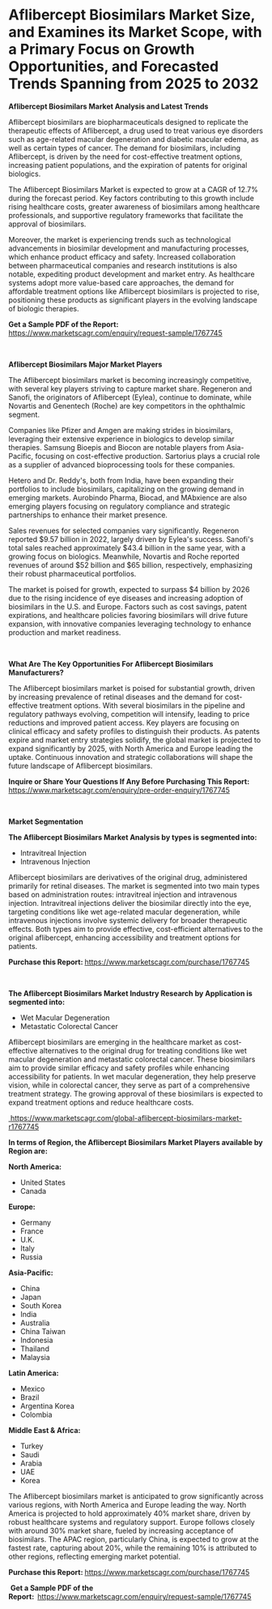 <p><h1>Aflibercept Biosimilars Market Size, and Examines its Market Scope, with a Primary Focus on Growth Opportunities, and Forecasted Trends Spanning from 2025 to 2032</h1></p><p><strong>Aflibercept Biosimilars Market Analysis and Latest Trends</strong></p>
<p><p>Aflibercept biosimilars are biopharmaceuticals designed to replicate the therapeutic effects of Aflibercept, a drug used to treat various eye disorders such as age-related macular degeneration and diabetic macular edema, as well as certain types of cancer. The demand for biosimilars, including Aflibercept, is driven by the need for cost-effective treatment options, increasing patient populations, and the expiration of patents for original biologics.</p><p>The Aflibercept Biosimilars Market is expected to grow at a CAGR of 12.7% during the forecast period. Key factors contributing to this growth include rising healthcare costs, greater awareness of biosimilars among healthcare professionals, and supportive regulatory frameworks that facilitate the approval of biosimilars. </p><p>Moreover, the market is experiencing trends such as technological advancements in biosimilar development and manufacturing processes, which enhance product efficacy and safety. Increased collaboration between pharmaceutical companies and research institutions is also notable, expediting product development and market entry. As healthcare systems adopt more value-based care approaches, the demand for affordable treatment options like Aflibercept biosimilars is projected to rise, positioning these products as significant players in the evolving landscape of biologic therapies.</p></p>
<p><strong>Get a Sample PDF of the Report:&nbsp;</strong> <a href="https://www.marketscagr.com/enquiry/request-sample/1767745?utm_campaign=3353&utm_medium=2&utm_source=Github&utm_content=ia&utm_term=19042025&utm_id=aflibercept-biosimilars">https://www.marketscagr.com/enquiry/request-sample/1767745</a></p>
<p>&nbsp;</p>
<p><strong>Aflibercept Biosimilars Major Market Players</strong></p>
<p><p>The Aflibercept biosimilars market is becoming increasingly competitive, with several key players striving to capture market share. Regeneron and Sanofi, the originators of Aflibercept (Eylea), continue to dominate, while Novartis and Genentech (Roche) are key competitors in the ophthalmic segment. </p><p>Companies like Pfizer and Amgen are making strides in biosimilars, leveraging their extensive experience in biologics to develop similar therapies. Samsung Bioepis and Biocon are notable players from Asia-Pacific, focusing on cost-effective production. Sartorius plays a crucial role as a supplier of advanced bioprocessing tools for these companies.</p><p>Hetero and Dr. Reddy's, both from India, have been expanding their portfolios to include biosimilars, capitalizing on the growing demand in emerging markets. Aurobindo Pharma, Biocad, and MAbxience are also emerging players focusing on regulatory compliance and strategic partnerships to enhance their market presence. </p><p>Sales revenues for selected companies vary significantly. Regeneron reported $9.57 billion in 2022, largely driven by Eylea's success. Sanofi's total sales reached approximately $43.4 billion in the same year, with a growing focus on biologics. Meanwhile, Novartis and Roche reported revenues of around $52 billion and $65 billion, respectively, emphasizing their robust pharmaceutical portfolios.</p><p>The market is poised for growth, expected to surpass $4 billion by 2026 due to the rising incidence of eye diseases and increasing adoption of biosimilars in the U.S. and Europe. Factors such as cost savings, patent expirations, and healthcare policies favoring biosimilars will drive future expansion, with innovative companies leveraging technology to enhance production and market readiness.</p></p>
<p>&nbsp;</p>
<p><strong>What Are The Key Opportunities For Aflibercept Biosimilars Manufacturers?</strong></p>
<p><p>The Aflibercept biosimilars market is poised for substantial growth, driven by increasing prevalence of retinal diseases and the demand for cost-effective treatment options. With several biosimilars in the pipeline and regulatory pathways evolving, competition will intensify, leading to price reductions and improved patient access. Key players are focusing on clinical efficacy and safety profiles to distinguish their products. As patents expire and market entry strategies solidify, the global market is projected to expand significantly by 2025, with North America and Europe leading the uptake. Continuous innovation and strategic collaborations will shape the future landscape of Aflibercept biosimilars.</p></p>
<p><strong>Inquire or Share Your Questions If Any Before Purchasing This Report:</strong> <a href="https://www.marketscagr.com/enquiry/pre-order-enquiry/1767745?utm_campaign=3353&utm_medium=2&utm_source=Github&utm_content=ia&utm_term=19042025&utm_id=aflibercept-biosimilars">https://www.marketscagr.com/enquiry/pre-order-enquiry/1767745</a></p>
<p>&nbsp;</p>
<p><strong>Market Segmentation</strong></p>
<p><strong>The Aflibercept Biosimilars Market Analysis by types is segmented into:</strong></p>
<p><ul><li>Intravitreal Injection</li><li>Intravenous Injection</li></ul></p>
<p><p>Aflibercept biosimilars are derivatives of the original drug, administered primarily for retinal diseases. The market is segmented into two main types based on administration routes: intravitreal injection and intravenous injection. Intravitreal injections deliver the biosimilar directly into the eye, targeting conditions like wet age-related macular degeneration, while intravenous injections involve systemic delivery for broader therapeutic effects. Both types aim to provide effective, cost-efficient alternatives to the original aflibercept, enhancing accessibility and treatment options for patients.</p></p>
<p><strong>Purchase this Report:&nbsp;</strong><a href="https://www.marketscagr.com/purchase/1767745?utm_campaign=3353&utm_medium=2&utm_source=Github&utm_content=ia&utm_term=19042025&utm_id=aflibercept-biosimilars">https://www.marketscagr.com/purchase/1767745</a></p>
<p>&nbsp;</p>
<p><strong>The Aflibercept Biosimilars Market Industry Research by Application is segmented into:</strong></p>
<p><ul><li>Wet Macular Degeneration</li><li>Metastatic Colorectal Cancer</li></ul></p>
<p><p>Aflibercept biosimilars are emerging in the healthcare market as cost-effective alternatives to the original drug for treating conditions like wet macular degeneration and metastatic colorectal cancer. These biosimilars aim to provide similar efficacy and safety profiles while enhancing accessibility for patients. In wet macular degeneration, they help preserve vision, while in colorectal cancer, they serve as part of a comprehensive treatment strategy. The growing approval of these biosimilars is expected to expand treatment options and reduce healthcare costs.</p></p>
<p><a href="https://www.marketscagr.com/global-aflibercept-biosimilars-market-r1767745?utm_campaign=3353&utm_medium=2&utm_source=Github&utm_content=ia&utm_term=19042025&utm_id=aflibercept-biosimilars">&nbsp;https://www.marketscagr.com/global-aflibercept-biosimilars-market-r1767745</a></p>
<p><strong>In terms of Region, the Aflibercept Biosimilars Market Players available by Region are:</strong></p>
<p>
    <p> <strong> North America: </strong>
        <ul>
            <li>United States</li>
            <li>Canada</li>
        </ul>
        </p> 
    <p> <strong> Europe: </strong>
        <ul>
            <li>Germany</li>
            <li>France</li>
            <li>U.K.</li>
            <li>Italy</li>
            <li>Russia</li>
        </ul>
        </p> 
    <p> <strong> Asia-Pacific: </strong>
        <ul>
            <li>China</li>
            <li>Japan</li>
            <li>South Korea</li>
            <li>India</li>
            <li>Australia</li>
            <li>China Taiwan</li>
            <li>Indonesia</li>
            <li>Thailand</li>
            <li>Malaysia</li>
        </ul>
        </p> 
    <p> <strong> Latin America: </strong>
        <ul>
            <li>Mexico</li>
            <li>Brazil</li>
            <li>Argentina Korea</li>
            <li>Colombia</li>
        </ul>
        </p> 
    <p> <strong> Middle East & Africa: </strong>
        <ul>
            <li>Turkey</li>
            <li>Saudi</li>
            <li>Arabia</li>
            <li>UAE</li>
            <li>Korea</li>
        </ul>
    </p>
    </p>
<p><p>The Aflibercept biosimilars market is anticipated to grow significantly across various regions, with North America and Europe leading the way. North America is projected to hold approximately 40% market share, driven by robust healthcare systems and regulatory support. Europe follows closely with around 30% market share, fueled by increasing acceptance of biosimilars. The APAC region, particularly China, is expected to grow at the fastest rate, capturing about 20%, while the remaining 10% is attributed to other regions, reflecting emerging market potential.</p></p>
<p><strong>Purchase this Report: </strong><a href="https://www.marketscagr.com/purchase/1767745?utm_campaign=3353&utm_medium=2&utm_source=Github&utm_content=ia&utm_term=19042025&utm_id=aflibercept-biosimilars">https://www.marketscagr.com/purchase/1767745</a></p>
<p>&nbsp;<strong>Get a Sample PDF of the Report:&nbsp;&nbsp;</strong><a href="https://www.marketscagr.com/enquiry/request-sample/1767745?utm_campaign=3353&utm_medium=2&utm_source=Github&utm_content=ia&utm_term=19042025&utm_id=aflibercept-biosimilars">https://www.marketscagr.com/enquiry/request-sample/1767745</a></p>
<p><strong></strong></p>
<p><p></p><p></p><p></p></p>